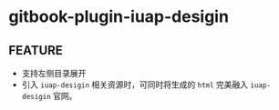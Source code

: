# gitbook-plugin-iuap-desigin

## FEATURE

- 支持左侧目录展开
- 引入 `iuap-desigin` 相关资源时，可同时将生成的 `html` 完美融入 `iuap-desigin` 官网。
